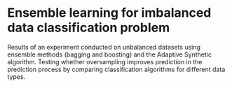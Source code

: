 # Ensemble learning for imbalanced data classification problem

Results of an experiment conducted on unbalanced datasets using ensemble methods (bagging and boosting) and the Adaptive Synthetic algorithm. Testing whether oversampling improves prediction in the prediction process by comparing classification algorithms for different data types.

